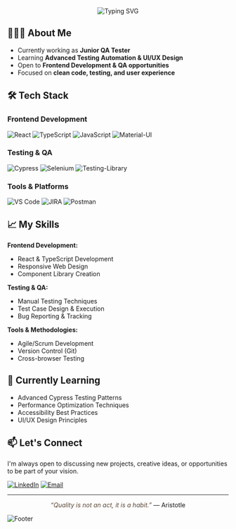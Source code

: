 <div align="center">
  <img src="https://readme-typing-svg.demolab.com?font=Georgia&size=22&duration=2000&pause=500&color=5B4636&center=true&vCenter=true&width=500&lines=Frontend+Developer+%26+QA+Tester;React+%7C+TypeScript+%7C+Testing;Modern+Solutions+with+Classic+Principles" alt="Typing SVG" />
</div>

## 👩🏼‍💻 About Me

- Currently working as **Junior QA Tester**
- Learning **Advanced Testing Automation & UI/UX Design**
- Open to **Frontend Development & QA opportunities**
- Focused on **clean code, testing, and user experience**

## 🛠️ Tech Stack

### Frontend Development
![React](https://img.shields.io/badge/React-3B3B3B?style=for-the-badge&logo=react&logoColor=8A6D3B)
![TypeScript](https://img.shields.io/badge/TypeScript-3B3B3B?style=for-the-badge&logo=typescript&logoColor=8A6D3B)
![JavaScript](https://img.shields.io/badge/JavaScript-3B3B3B?style=for-the-badge&logo=javascript&logoColor=8A6D3B)
![Material-UI](https://img.shields.io/badge/Material--UI-3B3B3B?style=for-the-badge&logo=mui&logoColor=8A6D3B)

### Testing & QA
![Cypress](https://img.shields.io/badge/Cypress-3B3B3B?style=for-the-badge&logo=cypress&logoColor=8A6D3B)
![Selenium](https://img.shields.io/badge/Selenium-3B3B3B?style=for-the-badge&logo=selenium&logoColor=8A6D3B)
![Testing-Library](https://img.shields.io/badge/Testing%20Library-3B3B3B?style=for-the-badge&logo=testing-library&logoColor=8A6D3B)

### Tools & Platforms
![VS Code](https://img.shields.io/badge/VS_Code-3B3B3B?style=for-the-badge&logo=visual-studio-code&logoColor=8A6D3B)
![JIRA](https://img.shields.io/badge/JIRA-3B3B3B?style=for-the-badge&logo=jira&logoColor=8A6D3B)
![Postman](https://img.shields.io/badge/Postman-3B3B3B?style=for-the-badge&logo=postman&logoColor=8A6D3B)

## 📈 My Skills

**Frontend Development:**
- React & TypeScript Development
- Responsive Web Design
- Component Library Creation

**Testing & QA:**
- Manual Testing Techniques
- Test Case Design & Execution
- Bug Reporting & Tracking

**Tools & Methodologies:**
- Agile/Scrum Development
- Version Control (Git)
- Cross-browser Testing

## 🌱 Currently Learning
- Advanced Cypress Testing Patterns
- Performance Optimization Techniques
- Accessibility Best Practices
- UI/UX Design Principles

## 📫 Let's Connect

I'm always open to discussing new projects, creative ideas, or opportunities to be part of your vision.

[![LinkedIn](https://img.shields.io/badge/LinkedIn-5B4636?style=for-the-badge&logo=linkedin&logoColor=F5F0E1)](https://www.linkedin.com/in/elifnurdemir-elifnur-demir/)
[![Email](https://img.shields.io/badge/Email-5B4636?style=for-the-badge&logo=gmail&logoColor=F5F0E1)](elifnurdemir@outlook.com.tr)

---

<div align="center">
  <i style="color:#5B4636">“Quality is not an act, it is a habit.”</i> — Aristotle
</div>

![Footer](https://raw.githubusercontent.com/Trilokia/Trilokia/379277808c61ef204768a61bbc5d25bc7798ccf1/bottom_header.svg)
